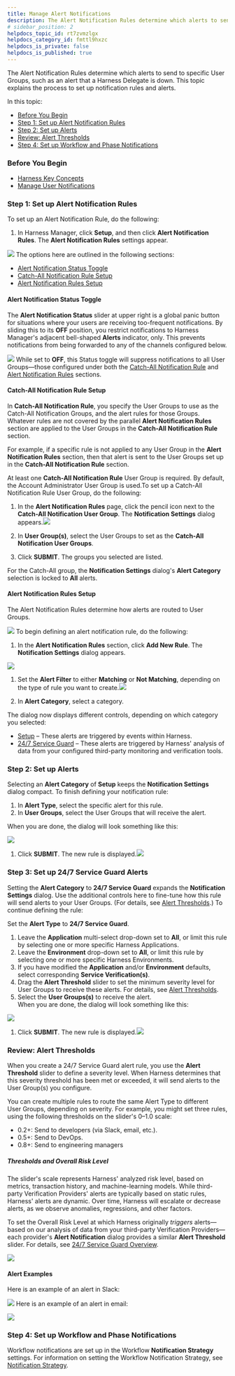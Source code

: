 ```yaml
---
title: Manage Alert Notifications
description: The Alert Notification Rules determine which alerts to send to specific User Groups, such as an alert that a Harness Delegate is down. This topic explains the process to set up notification rules and…
# sidebar_position: 2
helpdocs_topic_id: rt7zvmzlgx
helpdocs_category_id: fmttl9hxzc
helpdocs_is_private: false
helpdocs_is_published: true
---
```


The Alert Notification Rules determine which alerts to send to specific User Groups, such as an alert that a Harness Delegate is down. This topic explains the process to set up notification rules and alerts.

In this topic:

* [Before You Begin](#before_you_begin)
* [Step 1: Set up Alert Notification Rules](#setup_rules)
* [Step 2: Set up Alerts](#setup_alerts)
* [Review: Alert Thresholds](#alert_thresholds)
* [Step 4: Set up Workflow and Phase Notifications](#worklflow_phase)


### Before You Begin

* [Harness Key Concepts](https://docs.harness.io/article/4o7oqwih6h-harness-key-concepts)
* [Manage User Notifications](notification-groups.md)


### Step 1: Set up Alert Notification Rules

To set up an Alert Notification Rule, do the following:

1. In Harness Manager, click **Setup**, and then click **Alert Notification Rules**. The **Alert Notification Rules** settings appear.

![](./static/manage-alert-notifications-06.png)
The options here are outlined in the following sections:

* [Alert Notification Status Toggle](#alert_notification_status_toggle)
* [Catch-All Notification Rule Setup](#catch_all_notification_rule)
* [Alert Notification Rules Setup](#alert_notification_rules_2)


#### Alert Notification Status Toggle

The **Alert Notification Status** slider at upper right is a global panic button for situations where your users are receiving too-frequent notifications. By sliding this to its **OFF** position, you restrict notifications to Harness Manager's adjacent bell-shaped **Alerts** indicator, only. This prevents notifications from being forwarded to any of the channels configured below.

![](./static/manage-alert-notifications-07.png)
While set to **OFF**, this Status toggle will suppress notifications to all User Groups—those configured under both the [Catch-All Notification Rule](#catch_all_notification_rule) and [Alert Notification Rules](#alert_notification_rules_2) sections.
#### Catch-All Notification Rule Setup

In **Catch-All Notification Rule**, you specify the User Groups to use as the Catch-All Notification Groups, and the alert rules for those Groups. Whatever rules are not covered by the parallel **Alert Notification Rules** section are applied to the User Groups in the **Catch-All Notification Rule** section.

For example, if a specific rule is not applied to any User Group in the **Alert Notification Rules** section, then that alert is sent to the User Groups set up in the **Catch-All Notification Rule** section.

At least one **Catch-All Notification Rule** User Group is required. By default, the Account Administrator User Group is used.To set up a Catch-All Notification Rule User Group, do the following:

1. In the **Alert Notification Rules** page, click the pencil icon next to the **Catch-All Notification User Group**. The **Notification Settings** dialog appears.![](./static/manage-alert-notifications-08.png)


1. In **User Group(s)**, select the User Groups to set as the **Catch-All Notification User Groups**.
2. Click **SUBMIT**. The groups you selected are listed.

For the Catch-All group, the **Notification Settings** dialog's **Alert Category** selection is locked to **All** alerts.

#### Alert Notification Rules Setup

The Alert Notification Rules determine how alerts are routed to User Groups.

![](./static/manage-alert-notifications-09.png)
To begin defining an alert notification rule, do the following:

1. In the **Alert Notification Rules** section, click **Add New Rule**. The **Notification Settings** dialog appears.

![](./static/manage-alert-notifications-10.png)
1. Set the **Alert Filter** to either **Matching** or **Not Matching**, depending on the type of rule you want to create.![](./static/manage-alert-notifications-11.png)


1. In **Alert Category**, select a category.

The dialog now displays different controls, depending on which category you selected:

* [Setup](#setup-alerts) – These alerts are triggered by events within Harness.
* [24/7 Service Guard](#24-7-service-guard-alerts) – These alerts are triggered by Harness' analysis of data from your configured third-party monitoring and verification tools.


### Step 2: Set up Alerts

Selecting an **Alert Category** of **Setup** keeps the **Notification Settings** dialog compact. To finish defining your notification rule:

1. In **Alert Type**, select the specific alert for this rule.
2. In **User Groups**, select the User Groups that will receive the alert.  
  
When you are done, the dialog will look something like this:

![](./static/manage-alert-notifications-12.png)
1. Click **SUBMIT**. The new rule is displayed.![](./static/manage-alert-notifications-13.png)



### Step 3: Set up 24/7 Service Guard Alerts

Setting the **Alert Category** to **24/7 Service Guard** expands the **Notification Settings** dialog. Use the additional controls here to fine-tune how this rule will send alerts to your User Groups. (For details, see [Alert Thresholds](#thresholds).) To continue defining the rule:

Set the **Alert Type** to **24/7 Service Guard**.

1. Leave the **Application** multi-select drop-down set to **All**, or limit this rule by selecting one or more specific Harness Applications.
2. Leave the **Environment** drop-down set to **All**, or limit this rule by selecting one or more specific Harness Environments.
3. If you have modified the **Application** and/or **Environment** defaults, select corresponding **Service Verification(s)**.
4. Drag the **Alert Threshold** slider to set the minimum severity level for User Groups to receive these alerts. For details, see [Alert Thresholds](#thresholds).
5. Select the **User Groups(s)** to receive the alert.  
When you are done, the dialog will look something like this:

![](./static/manage-alert-notifications-14.png)
1. Click **SUBMIT**. The new rule is displayed.![](./static/manage-alert-notifications-15.png)



### Review: Alert Thresholds

When you create a 24/7 Service Guard alert rule, you use the **Alert Threshold** slider to define a severity level. When Harness determines that this severity threshold has been met or exceeded, it will send alerts to the User Group(s) you configure.

You can create multiple rules to route the same Alert Type to different User Groups, depending on severity. For example, you might set three rules, using the following thresholds on the slider's 0–1.0 scale:

* 0.2+: Send to developers (via Slack, email, etc.).
* 0.5+: Send to DevOps.
* 0.8+: Send to engineering managers

##### Thresholds and Overall Risk Level

The slider's scale represents Harness' analyzed risk level, based on metrics, transaction history, and machine-learning models. While third-party Verification Providers' alerts are typically based on static rules, Harness' alerts are dynamic. Over time, Harness will escalate or decrease alerts, as we observe anomalies, regressions, and other factors.

To set the Overall Risk Level at which Harness originally *triggers* alerts—based on our analysis of data from your third-party Verification Providers—each provider's **Alert Notification** dialog provides a similar **Alert Threshold** slider. For details, see [24/7 Service Guard Overview](../../../continuous-delivery/continuous-verification/continuous-verification-overview/concepts-cv/24-7-service-guard-overview.md).

![](./static/manage-alert-notifications-16.png)


#### Alert Examples

Here is an example of an alert in Slack:

![](./static/manage-alert-notifications-17.png)
Here is an example of an alert in email:

![](./static/manage-alert-notifications-18.png)

### Step 4: Set up Workflow and Phase Notifications

Workflow notifications are set up in the Workflow **Notification Strategy** settings. For information on setting the Workflow Notification Strategy, see [Notification Strategy](../../../continuous-delivery/model-cd-pipeline/workflows/workflow-configuration.md#notification-strategy).

